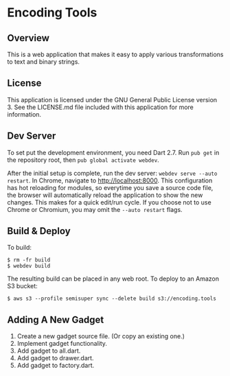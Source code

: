 # Encoding Tools

## Overview

This is a web application that makes it easy to apply various transformations to
text and binary strings.

## License

This application is licensed under the GNU General Public License version 3.
See the LICENSE.md file included with this application for more information.

## Dev Server

To set put the development environment, you need Dart 2.7. Run `pub get` in the
repository root, then `pub global activate webdev`.

After the initial setup is complete, run the dev server: `webdev serve --auto restart`.
In Chrome, navigate to [http://localhost:8000](http://localhost:8000). This
configuration has hot reloading for modules, so everytime you save a source code file,
the browser will automatically reload the application to show the new changes. This
makes for a quick edit/run cycle. If you choose not to use Chrome or Chromium, you may
omit the `--auto restart` flags.

## Build & Deploy

To build:

```
$ rm -fr build
$ webdev build
```

The resulting build can be placed in any web root. To deploy to an Amazon S3 bucket:

```
$ aws s3 --profile semisuper sync --delete build s3://encoding.tools
```

## Adding A New Gadget

1. Create a new gadget source file. (Or copy an existing one.)
2. Implement gadget functionality.
3. Add gadget to all.dart.
4. Add gadget to drawer.dart.
5. Add gadget to factory.dart.
